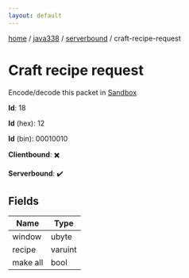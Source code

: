 ```yaml
---
layout: default
---
```


[home](/)  /  [java338](/protocol/java338)  /  [serverbound](/protocol/java338/serverbound)  /  craft-recipe-request

# Craft recipe request

Encode/decode this packet in [Sandbox](../../../sandbox/java338#serverbound.craft_recipe_request)

**Id**: 18

**Id** (hex): 12

**Id** (bin): 00010010

**Clientbound**: ✖️

**Serverbound**: ✔️

## Fields

Name | Type
---|---
window | ubyte
recipe | varuint
make all | bool
